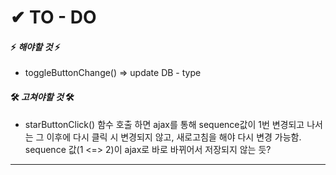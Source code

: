 # ✔ TO - DO

#### ⚡ _해야할 것_ ⚡
  - toggleButtonChange() => update DB - type
  
#### 🛠 _고쳐야할 것_ 🛠
  - starButtonClick() 함수 호출 하면 ajax를 통해 sequence값이 1번 변경되고 나서는 그 이후에 다시 클릭 시 변경되지 않고,
  새로고침을 해야 다시 변경 가능함.  
  sequence 값(1 <=> 2)이 ajax로 바로 바뀌어서 저장되지 않는 듯?
  
----------------------- 
  
